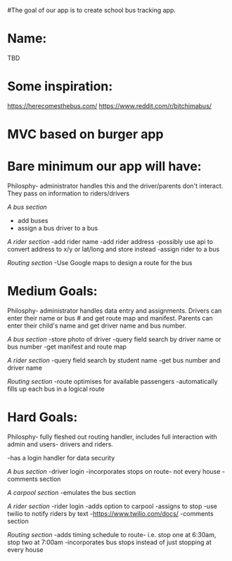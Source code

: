 #The goal of our app is to create school bus tracking app.

# Name:
TBD

# Some inspiration:
https://herecomesthebus.com/
https://www.reddit.com/r/bitchimabus/

# MVC based on burger app

# Bare minimum our app will have:

Philosphy- administrator handles this and the driver/parents don't interact.  They pass on information to riders/drivers

*A bus section*
- add buses
- assign a bus driver to a bus

*A rider section*
-add rider name
-add rider address
  -possibly use api to convert address to x/y or lat/long and store instead
-assign rider to a bus

*Routing section*
-Use Google maps to design a route for the bus

# Medium Goals:

Philosphy- administrator handles data entry and assignments.  Drivers can enter their name or bus # and get route map and manifest.
Parents can enter their child's name and get driver name and bus number.

*A bus section*
-store photo of driver
-query field search by driver name or bus number
  -get manifest and route map

*A rider section*
-query field search by student name
  -get bus number and driver name

*Routing section*
-route optimises for available passengers
  -automatically fills up each bus in a logical route

# Hard Goals:

Philosphy- fully fleshed out routing handler, includes full interaction with admin and users- drivers and riders.

-has a login handler for data security

*A bus section*
-driver login
-incorporates stops on route- not every house
-comments section

*A carpool section*
-emulates the bus section

*A rider section*
-rider login
-adds option to carpool
-assigns to stop
-use twilio to notify riders by text
 -https://www.twilio.com/docs/
-comments section 

*Routing section*
-adds timing schedule to route-  i.e. stop one at 6:30am, stop two at 7:00am
-incorporates bus stops instead of just stopping at every house

